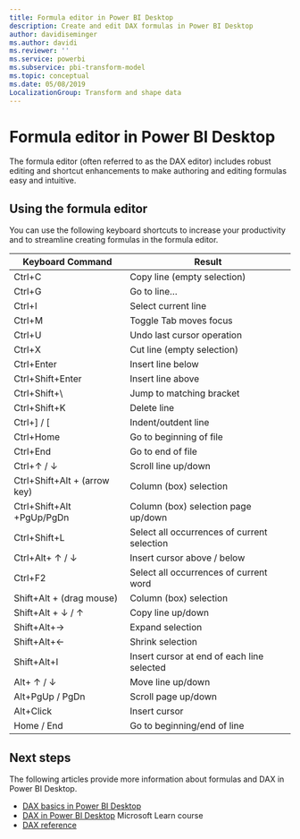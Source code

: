 ```yaml
---
title: Formula editor in Power BI Desktop
description: Create and edit DAX formulas in Power BI Desktop
author: davidiseminger
ms.author: davidi
ms.reviewer: ''
ms.service: powerbi
ms.subservice: pbi-transform-model
ms.topic: conceptual
ms.date: 05/08/2019
LocalizationGroup: Transform and shape data
---
```

# Formula editor in Power BI Desktop

The formula editor (often referred to as the DAX editor) includes robust editing and shortcut enhancements to make authoring and editing formulas easy and intuitive.

## Using the formula editor

You can use the following keyboard shortcuts to increase your productivity and to streamline creating formulas in the formula editor.


|Keyboard Command  |Result  |
|---------|---------|
|Ctrl+C  | Copy line (empty selection) |
|Ctrl+G  |Go to line… |
|Ctrl+I  |Select current line  |
|Ctrl+M  |Toggle Tab moves focus |
|Ctrl+U  |Undo last cursor operation  |
|Ctrl+X   | Cut line (empty selection) |
|Ctrl+Enter  |Insert line below  |
|Ctrl+Shift+Enter  |Insert line above  |
|Ctrl+Shift+\  |Jump to matching bracket  |
|Ctrl+Shift+K  |Delete line  |
|Ctrl+] / [  |Indent/outdent line  |
|Ctrl+Home  |Go to beginning of file  |
|Ctrl+End  |Go to end of file  |
|Ctrl+↑ / ↓   |Scroll line up/down  |
|Ctrl+Shift+Alt + (arrow key)  |Column (box) selection  |
|Ctrl+Shift+Alt +PgUp/PgDn  |Column (box) selection page up/down |
|Ctrl+Shift+L  |Select all occurrences of current selection |
|Ctrl+Alt+ ↑ / ↓  |Insert cursor above / below  |
|Ctrl+F2  |Select all occurrences of current word | 
|Shift+Alt + (drag mouse) |Column (box) selection  |
|Shift+Alt + ↓ / ↑  |Copy line up/down  |
|Shift+Alt+→  |Expand selection  |
|Shift+Alt+←  |Shrink selection |
|Shift+Alt+I  |Insert cursor at end of each line selected |
|Alt+ ↑ / ↓  | Move line up/down |
|Alt+PgUp / PgDn  |Scroll page up/down  |
|Alt+Click  |Insert cursor  |
|Home / End  |Go to beginning/end of line  |

## Next steps

The following articles provide more information about formulas and DAX in Power BI Desktop.

* [DAX basics in Power BI Desktop](desktop-quickstart-learn-dax-basics.md)
* [DAX in Power BI Desktop](/learn/paths/dax-power-bi/) Microsoft Learn course
* [DAX reference](/dax/)
